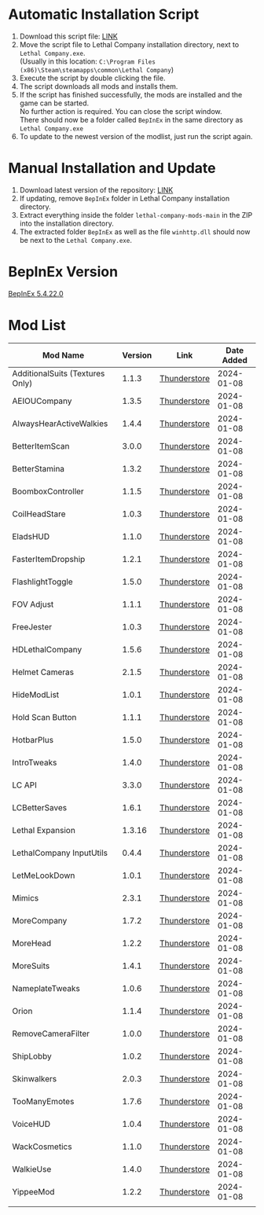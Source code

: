 # Automatic Installation Script
1. Download this script file: [LINK](https://raw.githack.com/welles/lethal-company-mods/main/Update-Mods.bat)
2. Move the script file to Lethal Company installation directory, next to `Lethal Company.exe`.  
   (Usually in this location: `C:\Program Files (x86)\Steam\steamapps\common\Lethal Company`)
3. Execute the script by double clicking the file.
4. The script downloads all mods and installs them.
5. If the script  has finished successfully, the mods are installed and the game can be started.  
   No further action is required. You can close the script window.  
   There should now be a folder called `BepInEx` in the same directory as `Lethal Company.exe`
6. To update to the newest version of the modlist, just run the script again.

# Manual Installation and Update
1. Download latest version of the repository: [LINK](https://codeload.github.com/welles/lethal-company-mods/zip/refs/heads/main)
2. If updating, remove `BepInEx` folder in Lethal Company installation directory.
3. Extract everything inside the folder `lethal-company-mods-main` in the ZIP into the installation directory.
4. The extracted folder `BepInEx` as well as the file `winhttp.dll` should now be next to the `Lethal Company.exe`.

# BepInEx Version
[BepInEx 5.4.22.0](https://github.com/BepInEx/BepInEx/releases)

# Mod List
| Mod Name                        | Version | Link                                                                                                 | Date Added |
| ------------------------------- | ------- | ---------------------------------------------------------------------------------------------------- | ---------- |
| AdditionalSuits (Textures Only) | 1.1.3   | [Thunderstore](https://thunderstore.io/c/lethal-company/p/AlexCodesGames/AdditionalSuits/)           | 2024-01-08 |
| AEIOUCompany                    | 1.3.5   | [Thunderstore](https://thunderstore.io/c/lethal-company/p/Bibendi/AEIOUCompany/)                     | 2024-01-08 |
| AlwaysHearActiveWalkies         | 1.4.4   | [Thunderstore](https://thunderstore.io/c/lethal-company/p/Suskitech/AlwaysHearActiveWalkies/)        | 2024-01-08 |
| BetterItemScan                  | 3.0.0   | [Thunderstore](https://thunderstore.io/c/lethal-company/p/PopleZoo/BetterItemScan/)                  | 2024-01-08 |
| BetterStamina                   | 1.3.2   | [Thunderstore](https://thunderstore.io/c/lethal-company/p/FlipMods/BetterStamina/)                   | 2024-01-08 |
| BoomboxController               | 1.1.5   | [Thunderstore](https://thunderstore.io/c/lethal-company/p/KoderTeh/Boombox_Controller/)              | 2024-01-08 |
| CoilHeadStare                   | 1.0.3   | [Thunderstore](https://thunderstore.io/c/lethal-company/p/TwinDimensionalProductions/CoilHeadStare/) | 2024-01-08 |
| EladsHUD                        | 1.1.0   | [Thunderstore](https://thunderstore.io/c/lethal-company/p/EladNLG/EladsHUD/)                         | 2024-01-08 |
| FasterItemDropship              | 1.2.1   | [Thunderstore](https://thunderstore.io/c/lethal-company/p/FlipMods/FasterItemDropship/)              | 2024-01-08 |
| FlashlightToggle                | 1.5.0   | [Thunderstore](https://thunderstore.io/c/lethal-company/p/Renegades/FlashlightToggle/)               | 2024-01-08 |
| FOV Adjust                      | 1.1.1   | [Thunderstore](https://thunderstore.io/c/lethal-company/p/Rozebud/FOV_Adjust/)                       | 2024-01-08 |
| FreeJester                      | 1.0.3   | [Thunderstore](https://thunderstore.io/c/lethal-company/p/atg/FreeJester/)                           | 2024-01-08 |
| HDLethalCompany                 | 1.5.6   | [Thunderstore](https://thunderstore.io/c/lethal-company/p/Sligili/HDLethalCompany/)                  | 2024-01-08 |
| Helmet Cameras                  | 2.1.5   | [Thunderstore](https://thunderstore.io/c/lethal-company/p/RickArg/Helmet_Cameras/)                   | 2024-01-08 |
| HideModList                     | 1.0.1   | [Thunderstore](https://thunderstore.io/c/lethal-company/p/Sv_Matt/HideModList/)                      | 2024-01-08 |
| Hold Scan Button                | 1.1.1   | [Thunderstore](https://thunderstore.io/c/lethal-company/p/FutureSavior/Hold_Scan_Button/)            | 2024-01-08 |
| HotbarPlus                      | 1.5.0   | [Thunderstore](https://thunderstore.io/c/lethal-company/p/FlipMods/HotbarPlus/)                      | 2024-01-08 |
| IntroTweaks                     | 1.4.0   | [Thunderstore](https://thunderstore.io/c/lethal-company/p/Owen3H/IntroTweaks/)                       | 2024-01-08 |
| LC API                          | 3.3.0   | [Thunderstore](https://thunderstore.io/c/lethal-company/p/2018/LC_API/)                              | 2024-01-08 |
| LCBetterSaves                   | 1.6.1   | [Thunderstore](https://thunderstore.io/c/lethal-company/p/Pooble/LCBetterSaves/)                     | 2024-01-08 |
| Lethal Expansion                | 1.3.16  | [Thunderstore](https://thunderstore.io/c/lethal-company/p/HolographicWings/LethalExpansion/)         | 2024-01-08 |
| LethalCompany InputUtils        | 0.4.4   | [Thunderstore](https://thunderstore.io/c/lethal-company/p/Rune580/LethalCompany_InputUtils/)         | 2024-01-08 |
| LetMeLookDown                   | 1.0.1   | [Thunderstore](https://thunderstore.io/c/lethal-company/p/FlipMods/LetMeLookDown/)                   | 2024-01-08 |
| Mimics                          | 2.3.1   | [Thunderstore](https://thunderstore.io/c/lethal-company/p/x753/Mimics/)                              | 2024-01-08 |
| MoreCompany                     | 1.7.2   | [Thunderstore](https://thunderstore.io/c/lethal-company/p/notnotnotswipez/MoreCompany/)              | 2024-01-08 |
| MoreHead                        | 1.2.2   | [Thunderstore](https://thunderstore.io/c/lethal-company/p/Mhz/MoreHead/)                             | 2024-01-08 |
| MoreSuits                       | 1.4.1   | [Thunderstore](https://thunderstore.io/c/lethal-company/p/x753/More_Suits/)                          | 2024-01-08 |
| NameplateTweaks                 | 1.0.6   | [Thunderstore](https://thunderstore.io/c/lethal-company/p/taffyko/NameplateTweaks/)                  | 2024-01-08 |
| Orion                           | 1.1.4   | [Thunderstore](https://thunderstore.io/c/lethal-company/p/sfDesat/Orion/)                            | 2024-01-08 |
| RemoveCameraFilter              | 1.0.0   | [Thunderstore](https://thunderstore.io/c/lethal-company/p/Augur/RemoveCameraFilter/)                 | 2024-01-08 |
| ShipLobby                       | 1.0.2   | [Thunderstore](https://thunderstore.io/c/lethal-company/p/tinyhoot/ShipLobby/)                       | 2024-01-08 |
| Skinwalkers                     | 2.0.3   | [Thunderstore](https://thunderstore.io/c/lethal-company/p/RugbugRedfern/Skinwalkers/)                | 2024-01-08 |
| TooManyEmotes                   | 1.7.6   | [Thunderstore](https://thunderstore.io/c/lethal-company/p/FlipMods/TooManyEmotes/)                   | 2024-01-08 |
| VoiceHUD                        | 1.0.4   | [Thunderstore](https://thunderstore.io/c/lethal-company/p/5Bit/VoiceHUD/)                            | 2024-01-08 |
| WackCosmetics                   | 1.1.0   | [Thunderstore](https://thunderstore.io/c/lethal-company/p/EliteMasterEric/WackyCosmetics/)           | 2024-01-08 |
| WalkieUse                       | 1.4.0   | [Thunderstore](https://thunderstore.io/c/lethal-company/p/Renegades/WalkieUse/)                      | 2024-01-08 |
| YippeeMod                       | 1.2.2   | [Thunderstore](https://thunderstore.io/c/lethal-company/p/sunnobunno/YippeeMod/)                     | 2024-01-08 |
|                                 |         |                                                                                                      |            |
